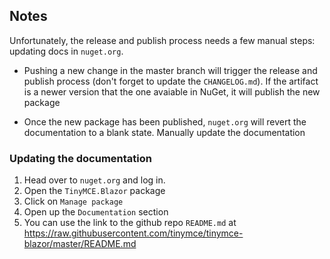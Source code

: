 ## Notes

Unfortunately, the release and publish process needs a few manual steps: updating docs in `nuget.org`.

- Pushing a new change in the master branch will trigger the release and publish process (don't forget to update the `CHANGELOG.md`). If the artifact is a newer version that the one avaiable in NuGet, it will publish the new package

- Once the new package has been published, `nuget.org` will revert the documentation to a blank state. Manually update the documentation

### Updating the documentation

1. Head over to `nuget.org` and log in.
2. Open the `TinyMCE.Blazor` package
3. Click  on `Manage package`
4. Open up the `Documentation` section
5. You can use the link to the github repo `README.md` at https://raw.githubusercontent.com/tinymce/tinymce-blazor/master/README.md